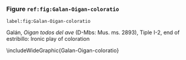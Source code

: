 ### Figure `ref:fig:Galan-Oigan-coloratio`
`label:fig:Galan-Oigan-coloratio`

Galán, *Oigan todos del ave* (D-Mbs: Mus. ms.  2893), Tiple I-2, end of
estribillo: Ironic play of coloration

\includeWideGraphic{Galan-Oigan-coloratio}

